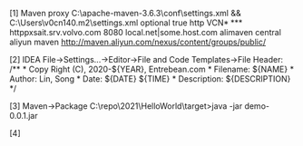[1] Maven proxy
    C:\apache-maven-3.6.3\conf\settings.xml
    &&
    C:\Users\v0cn140\.m2\settings.xml
        <proxies>
            <proxy>
                <id>optional</id>
                <active>true</active>
                <protocol>http</protocol>
                <username>VCN\*******</username>
                <password>*********</password>
                <host>httppxsait.srv.volvo.com</host>
                <port>8080</port>
                <nonProxyHosts>local.net|some.host.com</nonProxyHosts>
            </proxy>
        </proxies>
        <mirrors>
            <mirror>
                <id>alimaven</id>
                <mirrorOf>central</mirrorOf>
                <name>aliyun maven</name>
                <url>http://maven.aliyun.com/nexus/content/groups/public/</url>
            </mirror>
        </mirrors>    

[2] IDEA
    File->Settings...->Editor->File and Code Templates->File Header:
        /**
         * Copy Right (C), 2020-${YEAR}, Entrebean.com
         * Filename: ${NAME}
         * Author: Lin, Song
         * Date: ${DATE} ${TIME}
         * Description: ${DESCRIPTION}
        */

[3] Maven->Package
    C:\repo\2021\HelloWorld\target>java -jar demo-0.0.1.jar

[4] 

